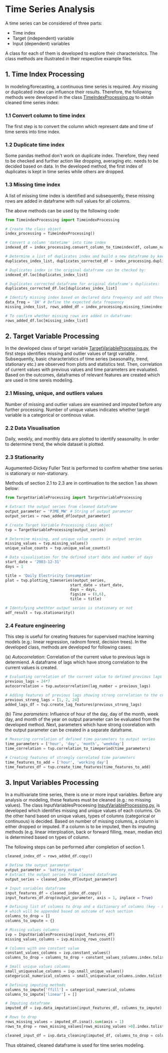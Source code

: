 # Time Series Analysis

A time series can be considered of three parts:
- Time index
- Target (independent) variable 
- Input (dependent) variables

A class for each of them is developed to explore their characterisitcs. The class methods are illustrated in their respective example files. 

## 1. Time Index Processing 

In modeling/forecasting, a continuous time series is required. Any missing or duplicated index can influence their results. Therefore, the following methods were developed in the class [TimeIndexProcessing.py](https://github.com/SwatiInd/Time-Series-Analysis/blob/main/TimeindexProcessing.py) to obtain cleaned time series index:

### 1.1 Convert column to time index
   
The first step is to convert the column which represent date and time of time sereis into time index.

### 1.2 Duplicate time index

Some  pandas method don't work on duplicate index. Therefore, they need to be checked and further action like dropping, averaging etc. needs to be decided based on data. 
In the developed method, the first index of duplicates is kept in time series while others are dropped. 

### 1.3 Missing time index
   
A list of missing time index is identified and subsequently, these missing rows are added in dataframe with null values for all columns.  

The above methods can be used by the following code:
```python
from TimeindexProcessing import TimeindexProcessing 

# Create the class object
index_processing = TimeindexProcessing()

# Convert a column 'datetime' into time index
indexed_df = index_processing.convert_column_to_timeindex(df, column_name= 'Datetime')

# Determine a list of duplicates index and build a new dataframe by keeping only first row of duplicates index
duplicates_index_list, duplicates_corrected_df = index_processing.duplicate_timeindex(indexed_df)

# Duplicates index in the original dataframe can be checked by:
indexed_df.loc[duplicates_index_list]

# Duplicates corrected dataframe for original dataframe's duplicates:
duplicates_corrected_df.loc[duplicates_index_list]

# Identify missing index based on declared data frequency and add these rows into duplicates corrected dataframe
data_freq = '1H' # Define the expected data frequency
missing_index_list, rows_added_df = index_processing.missing_timeindex(duplicates_corrected_df, data_freq)

# To confirm whether missing rows are added in dataframe:
rows_added_df.loc[missing_index_list]
```

## 2. Target Variable Processing

In the developed class of target variable [TargetVariableProcessing.py](https://github.com/SwatiInd/Time-Series-Analysis/blob/main/TargetVariableProcessing.py), the first steps identifies missing and outlier values of targt variable . Subsequently, basic characteristics of time series (seasonality, trend, stationary etc.) are observed from plots and statistics test. Then, correlation of current values with previous values and time parameters are evaluated. Based on the outcomes, dataframes of relevant features are created which are used in time sereis modeling. 

### 2.1 Missing, unique, and outliers values
Number of missing and outlier values are examined and imputed before any further processing. Number of unique values indicates whether target variable is a categorical or continous value.

### 2.2 Data Visualisation
Daily, weekly, and monthly data are plotted to identify seasonality. In order to determine trend, the whole dataset is plotted. 

### 2.3 Stationarity
Augumented-Dickey Fuller Test is performed to confirm whether time series is stationary or non-stationary.

Methods of section 2.1 to 2.3 are in continuation to the section 1 as shown below:
```python
from TargetVariableProcessing import TargetVariableProcessing

# Extract the output series from cleaned dataframe
output_parameter = 'PJME_MW' # String of output parameter
output_series = rows_added_df[output_parameter]

# Create Target Variable Processing class object
tvp = TargetVariableProcessing(output_series)

# Determine missing, and unique value counts in output series
missing_values = tvp.missing_values()
unique_value_counts = tvp.unique_value_counts()

# Data visualisation for the defined start date and number of days 
start_date = '2003-12-31'
days = 1

title = 'Daily Electricity Consumption'
plot = tvp.plotting_timeseries(output_series, 
                             start_date = start_date, 
                             days = days, 
                             figsize = (8,6), 
                             title = title)

# Identifying whethter output series is stationary or not
adf_result = tvp.stationarity()
```


### 2.4 Feature engineering
This step is useful for creating features for supervised machine learning models (e.g.: linear regression, radnom forest, decision trees). In the developed class, methods are developed for following cases:

(a) *Autocorrelation*: Correlation of the current value to previous lags is determiend. A dataframe of lags which have strong correlation to the current values is created.

```python
# Evaluating correlation of the current value to defined previous lags
previous_lags = 24*7
autocorrelation = tvp.autocorrelation(lag_number = previous_lags)

# Adding features of previous lags showing strong correlation to the current value
previous_strong_lags = [1, 2, 24]
added_lags_df = tvp.create_lag_features(previous_strong_lags)
```
    
(b) *Time parameters*:  Influence of hour of the day, day of the month, week day, and month of the year on output parameter can be evaluated from the developed method. Next, parameters which have strong coorelation with the output parameter can be created in a separate dataframe.

```python
# Measuring correlation of defined time parameters to output series
time_parameters = ['hour', 'day', 'month', 'weekday']
time_correlation = tvp.correlation_to_timeperiod(time_parameters)

# Creating features of strongly correlated time parameters 
time_features_to_add = ['hour', 'working day']
time_features_df = tvp.create_time_features(time_features_to_add)
```

## 3. Input Variables Processing

In a multivariate time series, there is one or more input variables. Before any analysis or modeling, these features must be cleaned (e.g.: no missing values). The class InputVariablesProceesing [InputVariableProcessing.py](https://github.com/SwatiInd/Time-Series-Analysis/blob/main/InputVariablesProcessing.py), is developed which identifies missing and unique values of each columns.  On the other hand based on unique values, types of columns (categorical or continuous) is decided. Based on number of missing columns, a column is either dropped or imputed. If a column is to be imputed, then its imputing methods (e.g. linear interploation, back or forward filling, mean, median etc) is determined based on types of column.

The following steps can be performed after completion of section 1.

```python
cleaned_index_df = rows_added_df.copy()

# Define the output parameter
output_parameter = 'battery_output'
# Extract the output series from cleaned dataframe
output_series = cleaned_index_df[output_parameter]

# Input variables dataframe
input_features_df = cleaned_index_df.copy()
input_features_df.drop(output_parameter, axis = 1, inplace = True)

# Defining list of columns to drop and a dictionary of columns (key - method, value - list of columns) to impute 
# which will be appended based on outcome of each section
columns_to_drop = []
columns_to_impute = {}

# Missing values columns
ivp = InputVariablesProcessing(input_features_df)
missing_values_columns = ivp.missing_rows_count()

# Columns with one constant value
constant_values_columns = ivp.constant_values()
columns_to_drop = columns_to_drop + constant_values_columns.index.tolist()

# Small unique values columns
small_uniquevalue_columns = ivp.small_unique_values()
categorical_numerical_columns = small_uniquevalue_columns.index.tolist()

# Defining imputing methods
columns_to_impute['ffill'] = categorical_numerical_columns 
columns_to_impute['linear'] = []

# Imputing dataframe
imputed_df = ivp.data_imputation(input_features_df, columns_to_impute)

# Rows to drop
rows_missing_values = imputed_df.isna().sum(axis = 1)
rows_to_drop = rows_missing_values[rows_missing_values >0].index.tolist()

cleaned_input_df = ivp.data_cleaning(imputed_df, columns_to_drop = columns_to_drop, rows_to_drop = rows_to_drop)
```
Thus obtained, cleaned dataframe is used for time series modeling.
